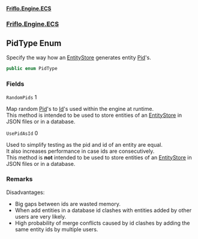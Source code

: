 #### [Friflo.Engine.ECS](index.md 'index')
### [Friflo.Engine.ECS](Friflo.Engine.ECS.md 'Friflo.Engine.ECS')

## PidType Enum

Specify the way how an [EntityStore](EntityStore.md 'Friflo.Engine.ECS.EntityStore') generates entity [Pid](Entity.Pid.md 'Friflo.Engine.ECS.Entity.Pid')'s.

```csharp
public enum PidType
```
### Fields

<a name='Friflo.Engine.ECS.PidType.RandomPids'></a>

`RandomPids` 1

Map random [Pid](Entity.Pid.md 'Friflo.Engine.ECS.Entity.Pid')'s to [Id](Entity.Id.md 'Friflo.Engine.ECS.Entity.Id')'s used within the engine at runtime.<br/>
This method is intended to be used to store entities of an [EntityStore](EntityStore.md 'Friflo.Engine.ECS.EntityStore') in JSON files or in a database.

<a name='Friflo.Engine.ECS.PidType.UsePidAsId'></a>

`UsePidAsId` 0

Used to simplify testing as the pid and id of an entity are equal.<br/>
It also increases performance in case ids are consecutively.<br/>
This method is <b>not</b> intended to be used to store entities of an [EntityStore](EntityStore.md 'Friflo.Engine.ECS.EntityStore')
in JSON files or in a database.<br/>

### Remarks
Disadvantages:<br/>
- Big gaps between ids are wasted memory.<br/>
- When add entities in a database id clashes with entities added by other users are very likely.<br/>
- High probability of merge conflicts caused by id clashes by adding the same entity ids by multiple users.